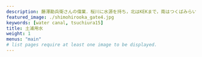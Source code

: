 ```yaml
---
description: 藤澤勘兵衛さんの偉業．桜川に水源を持ち，北はKEKまで，南はつくばみらい市まで，水田・畑作両方の灌漑を支えている．セクション1-取水樋門から桜川第一揚水機場までセクション2-桜川第一揚水機場から花室サイフォンまで(大木曽支線，支線を含む)
featured_image: ./shimohirooka_gate4.jpg
keywords: [water canal, tsuchiura15]
title: 土浦用水
weight: 1
menus: "main"
# list pages require at least one image to be displayed.
---
```

